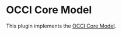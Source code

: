 # OCCI Core Model

This plugin implements the [OCCI Core Model](https://www.ogf.org/documents/GFD.221.pdf).
